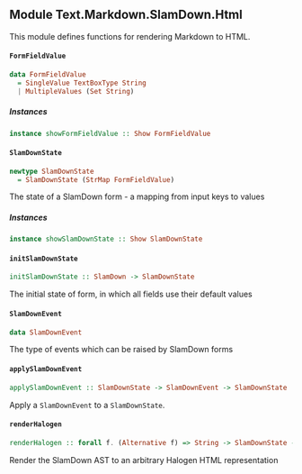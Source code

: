 ## Module Text.Markdown.SlamDown.Html

This module defines functions for rendering Markdown to HTML.

#### `FormFieldValue`

``` purescript
data FormFieldValue
  = SingleValue TextBoxType String
  | MultipleValues (Set String)
```

##### Instances
``` purescript
instance showFormFieldValue :: Show FormFieldValue
```

#### `SlamDownState`

``` purescript
newtype SlamDownState
  = SlamDownState (StrMap FormFieldValue)
```

The state of a SlamDown form - a mapping from input keys to values

##### Instances
``` purescript
instance showSlamDownState :: Show SlamDownState
```

#### `initSlamDownState`

``` purescript
initSlamDownState :: SlamDown -> SlamDownState
```

The initial state of form, in which all fields use their default values

#### `SlamDownEvent`

``` purescript
data SlamDownEvent
```

The type of events which can be raised by SlamDown forms

#### `applySlamDownEvent`

``` purescript
applySlamDownEvent :: SlamDownState -> SlamDownEvent -> SlamDownState
```

Apply a `SlamDownEvent` to a `SlamDownState`.

#### `renderHalogen`

``` purescript
renderHalogen :: forall f. (Alternative f) => String -> SlamDownState -> SlamDown -> Array (HTML (f SlamDownEvent))
```

Render the SlamDown AST to an arbitrary Halogen HTML representation


